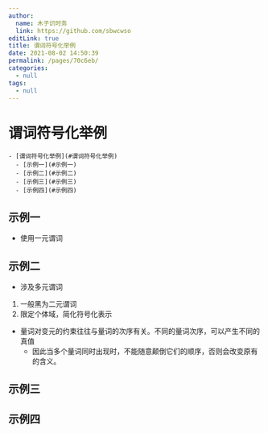 ```yaml
---
author: 
  name: 木子识时务
  link: https://github.com/sbwcwso
editLink: true
title: 谓词符号化举例
date: 2021-08-02 14:50:39
permalink: /pages/70c6eb/
categories: 
  - null
tags: 
  - null
---
```


# 谓词符号化举例

```markmap
- [谓词符号化举例](#谓词符号化举例)
  - [示例一](#示例一)
  - [示例二](#示例二)
  - [示例三](#示例三)
  - [示例四](#示例四)
```

## 示例一

* 使用一元谓词

## 示例二

* 涉及多元谓词

1. 一般黑为二元谓词
2. 限定个体域，简化符号化表示

* 量词对变元的约束往往与量词的次序有关。不同的量词次序，可以产生不同的真值
  * 因此当多个量词同时出现时，不能随意颠倒它们的顺序，否则会改变原有的含义。

## 示例三

## 示例四
